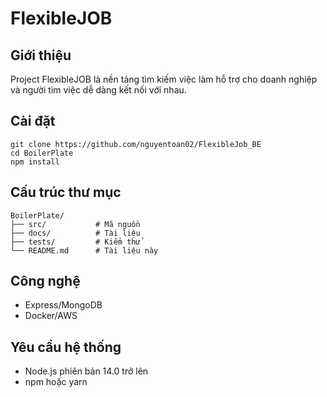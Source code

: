 # FlexibleJOB

## Giới thiệu

Project FlexibleJOB là nền tảng tìm kiếm việc làm hỗ trợ cho doanh nghiệp và người tìm việc dễ dàng kết nối với nhau.

## Cài đặt

```
git clone https://github.com/nguyentoan02/FlexibleJob_BE
cd BoilerPlate
npm install
```

## Cấu trúc thư mục

```
BoilerPlate/
├── src/           # Mã nguồn
├── docs/          # Tài liệu
├── tests/         # Kiểm thử
└── README.md      # Tài liệu này
```

## Công nghệ

-   Express/MongoDB
-   Docker/AWS

## Yêu cầu hệ thống

-   Node.js phiên bản 14.0 trở lên
-   npm hoặc yarn
